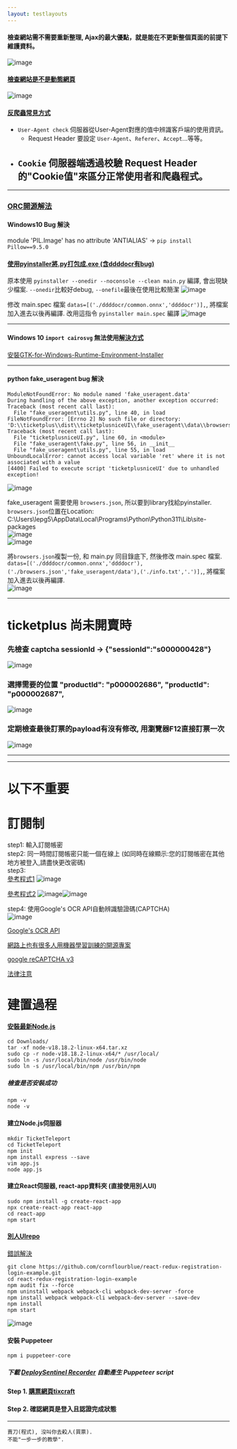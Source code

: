 ```yaml
---
layout: testlayouts
---
```


#### 檢查網站需不需要重新整理, Ajax的最大優點，就是能在不更新整個頁面的前提下維護資料。
![image](https://github.com/lepg5487/Stock_God/assets/26459046/6f33d2b8-1d3e-4d79-b613-b170e5f1ce74)

#### [檢查網站是不是動態網頁](https://www.youtube.com/watch?v=n7IiQGu-jCg)
![image](https://github.com/lepg5487/Stock_God/assets/26459046/4eff17f6-9b54-49b5-9d76-0eb8526eba4f) 

#### [反爬蟲常見方式](https://mp.weixin.qq.com/s/6rbASvvrr46Dg32a5kfdMw)
- `User-Agent check` 伺服器從User-Agent對應的值中辨識客戶端的使用資訊。
    - Request Header 要設定 `User-Agent`、`Referer`、`Accept`...等等。 
- `Cookie` 伺服器端透過校驗 Request Header 的"Cookie值"來區分正常使用者和爬蟲程式。
    - 

---

### [ORC開源解法](https://github.com/sml2h3/ddddocr)
#### Windows10 Bug 解決 
module 'PIL.Image' has no attribute 'ANTIALIAS' -> `pip install Pillow==9.5.0`
#### [使用pyinstaller將.py打包成.exe (含ddddocr有bug)](https://zhuanlan.zhihu.com/p/456894600) 
原本使用 `pyinstaller --onedir --noconsole --clean main.py` 編譯, 會出現缺少檔案. `--onedir`比較好debug, `--onefile`最後在使用比較簡潔
![image](https://github.com/lepg5487/Stock_God/assets/26459046/5400c344-1e44-4695-9cbc-d6a30ac8f9d1)

修改 main.spec 檔案 `datas=[('./ddddocr/common.onnx','ddddocr')],`, 將檔案加入進去以後再編譯.
改用這指令 `pyinstaller main.spec` 編譯
![image](https://github.com/lepg5487/Stock_God/assets/26459046/e9b00430-bf19-4c50-a39e-35feb2b67d71)  

---

#### Windows 10 `import cairosvg` 無法使用[解決方式](https://blog.csdn.net/nongcunqq/article/details/113623801)  

[安裝GTK-for-Windows-Runtime-Environment-Installer](https://github.com/tschoonj/GTK-for-Windows-Runtime-Environment-Installer)  

---

#### python fake_useragent bug 解決  
```
ModuleNotFoundError: No module named 'fake_useragent.data'
During handling of the above exception, another exception occurred:
Traceback (most recent call last):
  File "fake_useragent\utils.py", line 40, in load
FileNotFoundError: [Errno 2] No such file or directory: 'D:\\ticketplus\\dist\\ticketplusniceUI\\fake_useragent\\data\\browsers.json'
Traceback (most recent call last):
  File "ticketplusniceUI.py", line 60, in <module>
  File "fake_useragent\fake.py", line 56, in __init__
  File "fake_useragent\utils.py", line 55, in load
UnboundLocalError: cannot access local variable 'ret' where it is not associated with a value
[4400] Failed to execute script 'ticketplusniceUI' due to unhandled exception!
```

![image](https://github.com/lepg5487/Stock_God/assets/26459046/a41f339a-afaf-49c2-8baa-7dc33b816698)  

fake_useragent 需要使用 `browsers.json`, 所以要到library找給pyinstaller.  
`browsers.json`位置在Location: C:\Users\lepg5\AppData\Local\Programs\Python\Python311\Lib\site-packages  
![image](https://github.com/lepg5487/Stock_God/assets/26459046/4bc523a2-42b3-41e3-816f-d890e44ac981)  
![image](https://github.com/lepg5487/Stock_God/assets/26459046/e9181c9b-b108-4880-b044-cc676053692e)  

將`browsers.json`複製一份, 和 main.py 同目錄底下, 然後修改 main.spec 檔案.  
`datas=[('./ddddocr/common.onnx','ddddocr'),('./browsers.json','fake_useragent/data'),('./info.txt','.')],`, 將檔案加入進去以後再編譯.  
![image](https://github.com/lepg5487/Stock_God/assets/26459046/0a0ba271-23fd-4c81-ab84-58f2e2b74b67)  

---

# ticketplus 尚未開賣時  
### 先檢查 captcha sessionId -> {"sessionId":"s000000428"}  
![image](https://github.com/lepg5487/Stock_God/assets/26459046/03eeb4dd-ae9b-457a-bfe6-1107ffa05a7b)    

### 選擇需要的位置 "productId": "p000002686", "productId": "p000002687",  
![image](https://github.com/lepg5487/Stock_God/assets/26459046/2b25f94c-5369-44ff-9ffd-96e0495af4c1)  

### 定期檢查最後訂票的payload有沒有修改, 用瀏覽器F12直接訂票一次  
![image](https://github.com/lepg5487/Stock_God/assets/26459046/b4e849b2-a6a4-4038-8ed1-7cf6e8bd92bf)

---






























---

# 以下不重要
# 訂閱制
step1: 輸入訂閱帳密  
step2: 同一時間訂閱帳密只能一個在線上 (如同時在線顯示:您的訂閱帳密在其他地方被登入,請盡快更改密碼)  
step3:  
[參考程式1](https://github.com/max32002/tixcraft_bot)
![image](https://github.com/lepg5487/Stock_God/assets/26459046/1d9bdfac-3047-40a4-b375-d6cda5e0a8da) 

[參考程式2](https://www.youtube.com/watch?v=z-UwpsXY2Q4)
![image](https://github.com/lepg5487/Stock_God/assets/26459046/3507ff5a-8f1d-4956-b24d-3a88d514f6db)![image](https://github.com/lepg5487/Stock_God/assets/26459046/5811883d-7a02-4875-8ea6-a1e00be0c1f8)   

step4: 使用Google's OCR API自動辨識驗證碼(CAPTCHA)  
![image](https://github.com/lepg5487/Stock_God/assets/26459046/dddc3ab5-4f75-46d0-a588-40830d8bccb7)   

[Google's OCR API](https://dev.to/walrusai/using-google-s-ocr-api-with-puppeteer-for-visual-testing-42m6)  

[網路上也有很多人用機器學習訓練的開源專案](https://www.reddit.com/r/node/comments/bg3xr7/how_to_solve_simple_image_capcha_and_submit_it/)  

[google reCAPTCHA v3](https://www.google.com/recaptcha/api2/demo)

[法律注意](https://youtu.be/GTmZ8zd8xZo?t=395)


# 建置過程
#### [安裝最新Node.js](https://nodejs.org/zh-tw/download) 
```
cd Downloads/
tar -xf node-v18.18.2-linux-x64.tar.xz
sudo cp -r node-v18.18.2-linux-x64/* /usr/local/
sudo ln -s /usr/local/bin/node /usr/bin/node
sudo ln -s /usr/local/bin/npm /usr/bin/npm
```
##### 檢查是否安裝成功
```
npm -v
node -v 
```
#### 建立Node.js伺服器
```
mkdir TicketTeleport
cd TicketTeleport
npm init
npm install express --save
vim app.js
node app.js
```

#### 建立React伺服器, react-app資料夾 (直接使用別人UI)
```
sudo npm install -g create-react-app
npx create-react-app react-app
cd react-app
npm start
```

#### [別人UIrepo](https://github.com/cornflourblue/react-redux-registration-login-example)
[錯誤解決](https://github.com/cornflourblue/react-redux-registration-login-example/issues/52)
```
git clone https://github.com/cornflourblue/react-redux-registration-login-example.git
cd react-redux-registration-login-example
npm audit fix --force
npm uninstall webpack webpack-cli webpack-dev-server -force
npm install webpack webpack-cli webpack-dev-server --save-dev
npm install
npm start
```
![image](https://github.com/lepg5487/Stock_God/assets/26459046/92395cdf-0875-4f0a-b8e1-a4be9277b732)

#### 安裝 Puppeteer 
`npm i puppeteer-core`  
##### 下載 [DeploySentinel Recorder](https://github.com/DeploySentinel/Recorder) 自動產生 Puppeteer script   
 
#### Step 1. [購票網頁tixcraft](https://tixcraft.com/activity) 
#### Step 2. 確認網頁是登入且認證完成狀態

---


```
賣刀(程式), 沒叫你去殺人(買票).
不能"一步一步的教學".
```
